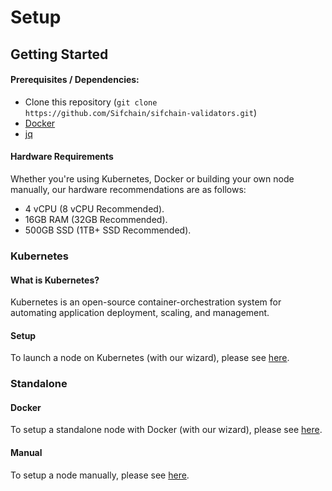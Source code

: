 # Setup

## Getting Started

#### Prerequisites / Dependencies:

- Clone this repository (`git clone https://github.com/Sifchain/sifchain-validators.git`)
- [Docker](https://www.docker.com/get-started)
- [jq](https://stedolan.github.io/jq/)

#### Hardware Requirements

Whether you're using Kubernetes, Docker or building your own node manually, our hardware recommendations are as follows:

* 4 vCPU (8 vCPU Recommended).
* 16GB RAM (32GB Recommended).
* 500GB SSD (1TB+ SSD Recommended).

### Kubernetes

#### What is Kubernetes?

Kubernetes is an open-source container-orchestration system for automating application deployment, scaling, and management.

#### Setup

To launch a node on Kubernetes (with our wizard), please see [here](https://github.com/Sifchain/sifchain-validators/tree/master/docs/setup/kubernetes.md).

### Standalone

#### Docker

To setup a standalone node with Docker (with our wizard), please see [here](https://github.com/Sifchain/sifchain-validators/tree/master/docs/setup/standalone/docker.md).

#### Manual

To setup a node manually, please see [here](https://github.com/Sifchain/sifchain-validators/tree/master/docs/setup/standalone/manual.md).
